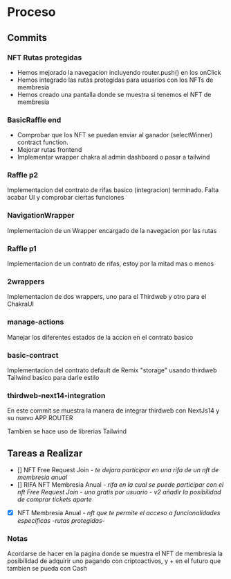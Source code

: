 # Proceso

## Commits

### NFT Rutas protegidas

- Hemos mejorado la navegacion incluyendo router.push() en los onClick
- Hemos integrado las rutas protegidas para usuarios con los NFTs de membresia
- Hemos creado una pantalla donde se muestra si tenemos el NFT de membresia

### BasicRaffle end

- Comprobar que los NFT se puedan enviar al ganador (selectWinner) contract function.
- Mejorar rutas frontend
- Implementar wrapper chakra al admin dashboard o pasar a tailwind

### Raffle p2

Implementacion del contrato de rifas basico (integracion) terminado. Falta acabar UI y comprobar ciertas funciones

### NavigationWrapper

Implementacion de un Wrapper encargado de la navegacion por las rutas

### Raffle p1

Implementacion de un contrato de rifas, estoy por la mitad mas o menos

### 2wrappers

Implementacion de dos wrappers, uno para el Thirdweb y otro para el ChakraUI

### manage-actions

Manejar los diferentes estados de la accion en el contrato basico

### basic-contract

Implementacion del contrato default de Remix "storage" usando thirdweb
Tailwind basico para darle estilo

### thirdweb-next14-integration

En este commit se muestra la manera de integrar thirdweb con NextJs14 y su nuevo APP ROUTER

Tambien se hace uso de librerias Tailwind

## Tareas a Realizar

- [] NFT Free Request Join - _te dejara participar en una rifa de un nft de membresia anual_
- [] RIFA NFT Membresia Anual - _rifa en la cual se puede participar con el nft Free Request Join_ - _uno gratis por usuario_ - _v2 añadir la posibilidad de comprar tickets aparte_
- [x] NFT Membresia Anual - _nft que te permite el acceso a funcionalidades especificas -rutas protegidas-_

### Notas

Acordarse de hacer en la pagina donde se muestra el NFT de membresia la posibilidad de adquirir uno pagando con criptoactivos,
y + en el futuro que tambien se pueda con Cash
